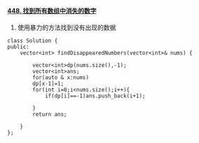 #### [448. 找到所有数组中消失的数字](https://leetcode-cn.com/problems/find-all-numbers-disappeared-in-an-array/)

1. 使用暴力的方法找到没有出现的数据

```
class Solution {
public:
    vector<int> findDisappearedNumbers(vector<int>& nums) {
     
        vector<int>dp(nums.size(),-1);
        vector<int>ans;
        for(auto & x:nums)
        dp[x-1]=1;
        for(int i=0;i<nums.size();i++){
            if(dp[i]==-1)ans.push_back(i+1);

        }
        return ans;

    }
};
```

